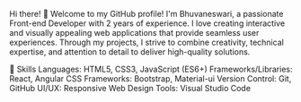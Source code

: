 Hi there! 👋
Welcome to my GitHub profile! I'm Bhuvaneswari, a passionate Front-end Developer with 2 years of experience. I love creating interactive and visually appealing web applications that provide seamless user experiences. Through my projects, I strive to combine creativity, technical expertise, and attention to detail to deliver high-quality solutions.

🌟 Skills
Languages: HTML5, CSS3, JavaScript (ES6+)
Frameworks/Libraries: React, Angular
CSS Frameworks: Bootstrap, Material-ui
Version Control: Git, GitHub
UI/UX: Responsive Web Design
Tools: Visual Studio Code
